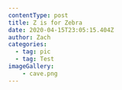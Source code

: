 ```yaml
---
contentType: post
title: Z is for Zebra
date: 2020-04-15T23:05:15.404Z
author: Zach
categories:
  - tag: pic
  - tag: Test
imageGallery:
	- cave.png
---
```

